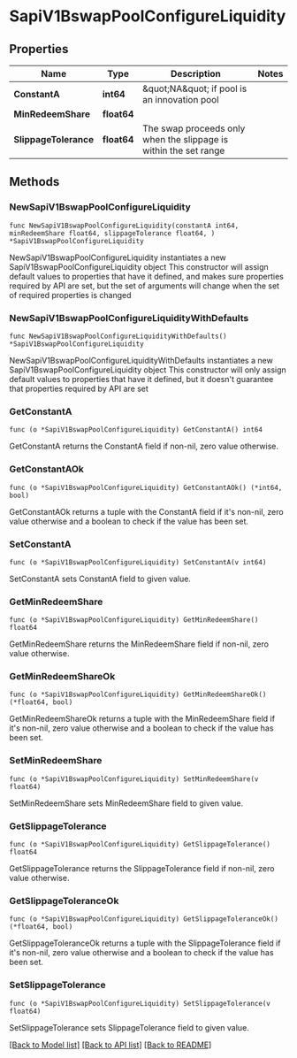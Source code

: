 # SapiV1BswapPoolConfigureLiquidity

## Properties

Name | Type | Description | Notes
------------ | ------------- | ------------- | -------------
**ConstantA** | **int64** | \&quot;NA\&quot; if pool is an innovation pool | 
**MinRedeemShare** | **float64** |  | 
**SlippageTolerance** | **float64** | The swap proceeds only when the slippage is within the set range | 

## Methods

### NewSapiV1BswapPoolConfigureLiquidity

`func NewSapiV1BswapPoolConfigureLiquidity(constantA int64, minRedeemShare float64, slippageTolerance float64, ) *SapiV1BswapPoolConfigureLiquidity`

NewSapiV1BswapPoolConfigureLiquidity instantiates a new SapiV1BswapPoolConfigureLiquidity object
This constructor will assign default values to properties that have it defined,
and makes sure properties required by API are set, but the set of arguments
will change when the set of required properties is changed

### NewSapiV1BswapPoolConfigureLiquidityWithDefaults

`func NewSapiV1BswapPoolConfigureLiquidityWithDefaults() *SapiV1BswapPoolConfigureLiquidity`

NewSapiV1BswapPoolConfigureLiquidityWithDefaults instantiates a new SapiV1BswapPoolConfigureLiquidity object
This constructor will only assign default values to properties that have it defined,
but it doesn't guarantee that properties required by API are set

### GetConstantA

`func (o *SapiV1BswapPoolConfigureLiquidity) GetConstantA() int64`

GetConstantA returns the ConstantA field if non-nil, zero value otherwise.

### GetConstantAOk

`func (o *SapiV1BswapPoolConfigureLiquidity) GetConstantAOk() (*int64, bool)`

GetConstantAOk returns a tuple with the ConstantA field if it's non-nil, zero value otherwise
and a boolean to check if the value has been set.

### SetConstantA

`func (o *SapiV1BswapPoolConfigureLiquidity) SetConstantA(v int64)`

SetConstantA sets ConstantA field to given value.


### GetMinRedeemShare

`func (o *SapiV1BswapPoolConfigureLiquidity) GetMinRedeemShare() float64`

GetMinRedeemShare returns the MinRedeemShare field if non-nil, zero value otherwise.

### GetMinRedeemShareOk

`func (o *SapiV1BswapPoolConfigureLiquidity) GetMinRedeemShareOk() (*float64, bool)`

GetMinRedeemShareOk returns a tuple with the MinRedeemShare field if it's non-nil, zero value otherwise
and a boolean to check if the value has been set.

### SetMinRedeemShare

`func (o *SapiV1BswapPoolConfigureLiquidity) SetMinRedeemShare(v float64)`

SetMinRedeemShare sets MinRedeemShare field to given value.


### GetSlippageTolerance

`func (o *SapiV1BswapPoolConfigureLiquidity) GetSlippageTolerance() float64`

GetSlippageTolerance returns the SlippageTolerance field if non-nil, zero value otherwise.

### GetSlippageToleranceOk

`func (o *SapiV1BswapPoolConfigureLiquidity) GetSlippageToleranceOk() (*float64, bool)`

GetSlippageToleranceOk returns a tuple with the SlippageTolerance field if it's non-nil, zero value otherwise
and a boolean to check if the value has been set.

### SetSlippageTolerance

`func (o *SapiV1BswapPoolConfigureLiquidity) SetSlippageTolerance(v float64)`

SetSlippageTolerance sets SlippageTolerance field to given value.



[[Back to Model list]](../README.md#documentation-for-models) [[Back to API list]](../README.md#documentation-for-api-endpoints) [[Back to README]](../README.md)


